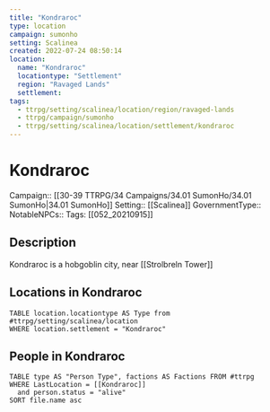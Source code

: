 ```yaml
---
title: "Kondraroc"
type: location
campaign: sumonho
setting: Scalinea
created: 2022-07-24 08:50:14
location:
  name: "Kondraroc"
  locationtype: "Settlement"
  region: "Ravaged Lands"
  settlement: 
tags:
  - ttrpg/setting/scalinea/location/region/ravaged-lands
  - ttrpg/campaign/sumonho
  - ttrpg/setting/scalinea/location/settlement/kondraroc
---
```

# Kondraroc

Campaign:: [[30-39 TTRPG/34 Campaigns/34.01 SumonHo/34.01 SumonHo|34.01 SumonHo]]
Setting:: [[Scalinea]]
GovernmentType::
NotableNPCs::
Tags: [[052_20210915]]

## Description

Kondraroc is a hobgoblin city, near [[Strolbreln Tower]]

## Locations in Kondraroc
```dataview
TABLE location.locationtype AS Type from #ttrpg/setting/scalinea/location
WHERE location.settlement = "Kondraroc"
```

## People in Kondraroc

```dataview
TABLE type AS "Person Type", factions AS Factions FROM #ttrpg 
WHERE LastLocation = [[Kondraroc]]
  and person.status = "alive"
SORT file.name asc
```



